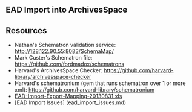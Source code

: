 ## EAD Import into ArchivesSpace
Resources
---------
 * Nathan's Schematron validation service: http://128.122.90.55:8083/SchemaMap/
 * Mark Custer's Schematron file: https://github.com/fordmadox/schematrons
 * Harvard's ArchivesSpace Checker: https://github.com/harvard-library/archivesspace-checker
 * Harvard's schematronium (gem that runs schematron over 1 or more xml): https://github.com/harvard-library/schematronium
 * [EAD-Import-Export-Mapping-20130831.xls](https://github.com/tcatapano/EAD_Archivespace_Import/blob/master/EAD-Import-Export-Mapping-20130831.xls)
 * [EAD Import Issues] (ead_import_issues.md)
